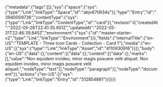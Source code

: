 {"metadata":{"tags":[]},"sys":{"space":{"sys":{"type":"Link","linkType":"Space","id":"abjv67t9l34s"}},"type":"Entry","id":"3940009736","contentType":{"sys":{"type":"Link","linkType":"ContentType","id":"card"}},"revision":0,"createdAt":"2022-05-26T22:41:35.901Z","updatedAt":"2022-05-31T22:46:39.845Z","environment":{"sys":{"id":"master-starter-v2","type":"Link","linkType":"Environment"}}},"fields":{"internalTitle":{"en-US":"TEMPLATE - Three Icon Cards - Collection - Card 1"},"media":{"en-US":[{"sys":{"type":"Link","linkType":"Asset","id":"4110930916"}}]},"body":{"en-US":{"data":{},"content":[{"data":{},"content":[{"data":{},"marks":[],"value":"Non equidem invideo, miror magis posuere velit aliquet. Non equidem invideo, miror magis posuere velit aliquet.","nodeType":"text"}],"nodeType":"paragraph"}],"nodeType":"document"}},"actions":{"en-US":[{"sys":{"type":"Link","linkType":"Entry","id":"512854881"}}]}}}